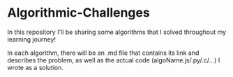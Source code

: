 # Algorithmic-Challenges
In this repository I'll be sharing some algorithms that I solved throughout my learning journey!

In each algorithm, there will be an <algoName>.md file that contains its link and describes the problem, as well as the actual code (algoName.js/.py/.c/...) I wrote as a solution.
